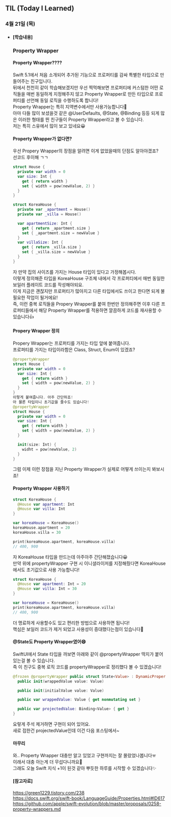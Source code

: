 ## TIL (Today I Learned)

### 4월 21일 (목)   

- #### [학습내용]    
  ### Property Wrapper           
  
  #### Property Wrapper????            
  Swift 5.1에서 처음 소개되어 추가된 기능으로 프로퍼티를 감싸 특별한 타입으로 만들어주는 친구입니다.   
  뒤에서 천천히 같이 학습해보겠지만 우선 찍먹해보면 프로퍼티에 커스텀한 어떤 로직들을 매번 동일하게 지정해주지 않고 Property Wrapper로 만든 타입으로 프로퍼티를 선언해 동일 로직을 수행하도록 합니다!   
  Property Wrapper는 특히 지역변수에서만 사용가능합니다🙌   
  아마 다들 많이 보셨을것 같은 @UserDefaults, @State, @Binding 등등 되게 많은 이러한 형태를 띈 친구들이 Property Wrapper라고 볼 수 있습니다.   
  저는 특히 스유에서 많이 보고 있네요😀   

  #### Property Wrapper가 없다면?   
  우선 Propery Wrapper의 장점을 알려면 이게 없었을때의 단점도 알아야겠죠?   
  선코드 후이해 ㄱㄱ   
  ```swift
  struct House {
    private var width = 0
    var size: Int {
      get { return width }
      set { width = pow(newValue, 2) }
    }
  }
  
  struct KoreaHouse {
    private var _apartment = House()
    private var _villa = House()
  
    var apartmentSize: Int {
      get { return _apartment.size }
      set { _apartment.size = newValue }
    }
    var villaSize: Int {
      get { return _villa.size }
      set { _villa.size = newValue }
    }
  }
  ```
  자 만약 집의 사이즈를 가지는 House 타입이 있다고 가정해봅시다.   
  이렇게 정의해준 타입을 KoreaHouse 구조체 내에서 각 프로퍼티에서 매번 동일한 보일러 플레이트 코드를 작성해야되요.   
  이게 지금은 괜찮지만 프로퍼티가 많아지고 다른 타입에서도 쓰이고 한다면 되게 불필요한 작업이 될거에요!   
  즉, 이런 중복 로직들을 Propery Wrapper를 붙여 한번만 정의해주면 이후 다른 프로퍼티들에서 해당 Property Wrapper를 적용하면 깔끔하게 코드를 재사용할 수 있습니다👍   

  #### Propery Wrapper 정의   
  Propery Wrapper는 프로퍼티를 가지는 타입 앞에 붙여줍니다.   
  프로퍼티를 가지는 타입이라함은 Class, Struct, Enum이 있겠죠?   
  ```swift
  @propertyWrapper
  struct House {
    private var width = 0
    var size: Int {
      get { return width }
      set { width = pow(newValue, 2) }
    }
  }
  이렇게 붙여줍니다. 아주 간단하죠!
  아 물론 타입이니 초기값을 줄수도 있습니다!
  @propertyWrapper
  struct House {
    private var width = 0
    var size: Int {
      get { return width }
      set { width = pow(newValue, 2) }
    }
  
    init(size: Int) {
      widht = pow(newValue, 2)
    }
  }
  ```

  그럼 이제 이런 장점을 지닌 Property Wrapper가 실제로 어떻게 쓰이는지 봐보시죠!   

  #### Property Wrapper 사용하기   
  ```swift
  struct KoreaHouse {
    @House var apartment: Int
    @House var villa: Int
  }
  
  var koreaHouse = KoreaHouse()
  koreaHouse.apartment = 20
  koreaHouse.villa = 30
  
  print(koreaHouse.apartment, koreaHouse.villa)
  // 400, 900
  ```
  자 KoreaHouse 타입을 만드는데 아주아주 간단해졌습니다😀   
  만약 위에 propertyWrapper 구현 시 이니셜라이저를 지정해줬다면 KoreaHouse에서도 초기값으로 사용 가능합니다!   
  ```swift
  struct KoreaHouse {
    @House var apartment: Int = 20
    @House var villa: Int = 30
  }
  
  var koreaHouse = KoreaHouse()
  print(koreaHouse.apartment, koreaHouse.villa)
  // 400, 900
  ```
  더 명료하게 사용할수도 있고 편리한 방법으로 사용하면 됩니다!   
  핵심은 보일러 코드가 제거 되었고 사용성이 증대했다는점이 있습니다🙌   

  #### @State도 Property Wrapper였어😄   
  SwiftUI에서 State 타입을 까보면 아래와 같이 @propertyWrapper 딱지가 붙어있는걸 볼 수 있습니다.   
  즉 이 친구도 중복 로직 코드를 propertyWrapper로 정리했다 볼 수 있겠습니다!   
  ```swift
  @frozen @propertyWrapper public struct State<Value> : DynamicProperty {
    public init(wrappedValue value: Value)
  
    public init(initialValue value: Value)
  
    public var wrappedValue: Value { get nonmutating set }
  
    public var projectedValue: Binding<Value> { get }
  }
  ```
  요렇게 주석 제거하면 구현이 되어 있어요.   
  새로 접한건 projectedValue인데 이건 다음 포스팅에서~   

  #### 마무리   
  와.. Property Wrapper 대충만 알고 있었고 구현까지는 잘 몰랐었나봅니다ㅠ   
  이래서 대충 아는게 더 무섭다니까요🤯   
  그래도 오늘 Swift 지식 +1이 된것 같아 뿌듯한 하루를 시작할 수 있겠습니다✨   

  #### [참고자료]   
  https://green1229.tistory.com/238   
  https://docs.swift.org/swift-book/LanguageGuide/Properties.html#ID617   
  https://github.com/apple/swift-evolution/blob/master/proposals/0258-property-wrappers.md   
